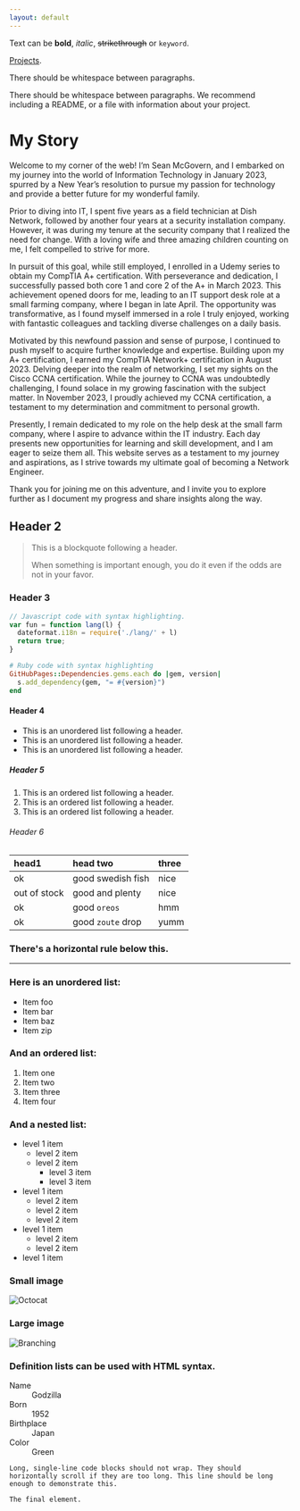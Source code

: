 ```yaml
---
layout: default
---
```


Text can be **bold**, _italic_, ~~strikethrough~~ or `keyword`.

[Projects](./projects/index.md).

There should be whitespace between paragraphs.

There should be whitespace between paragraphs. We recommend including a README, or a file with information about your project.

# My Story

Welcome to my corner of the web! I’m Sean McGovern, and I embarked on my journey into the world of Information Technology in January 2023, spurred by a New Year’s resolution to pursue my passion for technology and provide a better future for my wonderful family.

Prior to diving into IT, I spent five years as a field technician at Dish Network, followed by another four years at a security installation company. However, it was during my tenure at the security company that I realized the need for change. With a loving wife and three amazing children counting on me, I felt compelled to strive for more.

In pursuit of this goal, while still employed, I enrolled in a Udemy series to obtain my CompTIA A+ certification. With perseverance and dedication, I successfully passed both core 1 and core 2 of the A+ in March 2023. This achievement opened doors for me, leading to an IT support desk role at a small farming company, where I began in late April. The opportunity was transformative, as I found myself immersed in a role I truly enjoyed, working with fantastic colleagues and tackling diverse challenges on a daily basis.

Motivated by this newfound passion and sense of purpose, I continued to push myself to acquire further knowledge and expertise. Building upon my A+ certification, I earned my CompTIA Network+ certification in August 2023. Delving deeper into the realm of networking, I set my sights on the Cisco CCNA certification. While the journey to CCNA was undoubtedly challenging, I found solace in my growing fascination with the subject matter. In November 2023, I proudly achieved my CCNA certification, a testament to my determination and commitment to personal growth.

Presently, I remain dedicated to my role on the help desk at the small farm company, where I aspire to advance within the IT industry. Each day presents new opportunities for learning and skill development, and I am eager to seize them all. This website serves as a testament to my journey and aspirations, as I strive towards my ultimate goal of becoming a Network Engineer.

Thank you for joining me on this adventure, and I invite you to explore further as I document my progress and share insights along the way.

## Header 2

> This is a blockquote following a header.
>
> When something is important enough, you do it even if the odds are not in your favor.

### Header 3

```js
// Javascript code with syntax highlighting.
var fun = function lang(l) {
  dateformat.i18n = require('./lang/' + l)
  return true;
}
```

```ruby
# Ruby code with syntax highlighting
GitHubPages::Dependencies.gems.each do |gem, version|
  s.add_dependency(gem, "= #{version}")
end
```

#### Header 4

*   This is an unordered list following a header.
*   This is an unordered list following a header.
*   This is an unordered list following a header.

##### Header 5

1.  This is an ordered list following a header.
2.  This is an ordered list following a header.
3.  This is an ordered list following a header.

###### Header 6

| head1        | head two          | three |
|:-------------|:------------------|:------|
| ok           | good swedish fish | nice  |
| out of stock | good and plenty   | nice  |
| ok           | good `oreos`      | hmm   |
| ok           | good `zoute` drop | yumm  |

### There's a horizontal rule below this.

* * *

### Here is an unordered list:

*   Item foo
*   Item bar
*   Item baz
*   Item zip

### And an ordered list:

1.  Item one
1.  Item two
1.  Item three
1.  Item four

### And a nested list:

- level 1 item
  - level 2 item
  - level 2 item
    - level 3 item
    - level 3 item
- level 1 item
  - level 2 item
  - level 2 item
  - level 2 item
- level 1 item
  - level 2 item
  - level 2 item
- level 1 item

### Small image

![Octocat](https://github.githubassets.com/images/icons/emoji/octocat.png)

### Large image

![Branching](https://guides.github.com/activities/hello-world/branching.png)


### Definition lists can be used with HTML syntax.

<dl>
<dt>Name</dt>
<dd>Godzilla</dd>
<dt>Born</dt>
<dd>1952</dd>
<dt>Birthplace</dt>
<dd>Japan</dd>
<dt>Color</dt>
<dd>Green</dd>
</dl>

```
Long, single-line code blocks should not wrap. They should horizontally scroll if they are too long. This line should be long enough to demonstrate this.
```

```
The final element.
```
